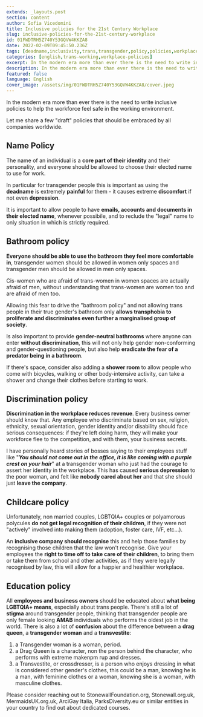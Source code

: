 ```yaml
---
extends: _layouts.post
section: content
author: Sofia Vicedomini
title: Inclusive policies for the 21st Century Workplace
slug: inclusive-policies-for-the-21st-century-workplace
id: 01FWDTRH5Z740Y53GQVW4KKZA8
date: 2022-02-09T09:45:50.236Z
tags: [deadname,inclusivity,trans,transgender,policy,policies,workplace,workplace inclusivity,workplace policies]
categories: [english,trans-working,workplace-policies]
excerpt: In the modern era more than ever there is the need to write inclusive policies to help the workforce feel safe in the working environment. Let me share a few "draft" policies that should be embraced by all companies worldwide.
description: In the modern era more than ever there is the need to write inclusive policies to help the workforce feel safe in the working environment.
featured: false
language: English
cover_image: /assets/img/01FWDTRH5Z740Y53GQVW4KKZA8/cover.jpeg
---
```

In the modern era more than ever there is the need to write inclusive policies to help the workforce feel safe in the working environment.

Let me share a few "draft" policies that should be embraced by all companies worldwide.

## Name Policy

The name of an individual is a **core part of their identity** and their personality, 
and everyone should be allowed to choose their elected name to use for work.

In particular for transgender people this is important as using the **deadname** is extremely **painful** for them - 
it causes extreme **discomfort** if not even **depression**.

It is important to allow people to have **emails, accounts and documents in their elected name**, whenever possibile, 
and to reclude the "legal" name to only situation in which is strictly required.

## Bathroom policy

**Everyone should be able to use the bathroom they feel more comfortable in**, 
transgender women should be allowed in women only spaces and transgender men should be allowed in men only spaces.

Cis-women who are afraid of trans-women in women spaces are actually afraid of men, without understanding 
that trans-women are women too and are afraid of men too.

Allowing this fear to drive the "bathroom policy" and not allowing trans people in their true gender's 
bathroom only **allows transphobia to proliferate and discriminates even further a marginalised group of society**.

Is also important to provide **gender-neutral bathrooms** where anyone can enter **without discrimination**, 
this will not only help gender non-conforming and gender-questioning people, but also help **eradicate the fear of a predator being in a bathroom**.

If there's space, consider also adding a **shower room** to allow people who come with bicycles, 
walking or other body-intensive activity, can take a shower and change their clothes before starting to work.

## Discrimination policy

**Discrimination in the workplace reduces revenue**. Every business owner should know that. 
Any employee who discriminate based on sex, religion, ethnicity, sexual orientation, 
gender identity and/or disability should face serious consequences: if they're left doing harm, 
they will make your workforce flee to the competition, and with them, your business secrets.

I have personally heard stories of bosses saying to their employees stuff like 
"_**You should not come out in the office, it is like coming with a purple crest on your hair**_" 
at a transgender woman who just had the courage to assert her identity in the workplace. 
This has caused **serious depression** to the poor woman, 
and felt like **nobody cared about her** and that she should just **leave the company**.

## Childcare policy

Unfortunately, non married couples, LGBTQIA+ couples or polyamorous polycules **do not get legal recognition of their children**, 
if they were not "actively" involved into making them (adoption, foster care, IVF, etc...).

An **inclusive company should recognise** this and help those families by recognising those 
children that the law won't recognise. Give your employees the **right to time off to take care of their children**, 
to bring them or take them from school and other activities, as if they were legally recognised by law, 
this will allow for a happier and healthier workplace.

## Education policy

All **employees and business owners** should be educated about **what being LGBTQIA+ means**, 
especially about trans people. There's still a lot of **stigma** around transgender people, 
thinking that transgender people are only female looking **AMAB** individuals who performs the oldest job in the world. 
There is also a lot of **confusion** about the difference between a **drag queen**, a **transgender woman** and a **transvestite**:


1. a Transgender woman is a woman, period.
2. a Drag Queen is a character, non the person behind the character, who performs with extreme makenpm rup and dresses.
3. a Transvestite, or crossdresser, is a person who enjoys dressing in what is considered other gender's clothes, 
   this could be a man, knowing he is a man, with feminine clothes or a woman, knowing she is a woman, with masculine clothes.


Please consider reaching out to StonewallFoundation.org, Stonewall.org.uk, MermaidsUK.org.uk, ArciGay Italia, 
ParksDiversity.eu or similar entities in your country to find out about dedicated courses.


